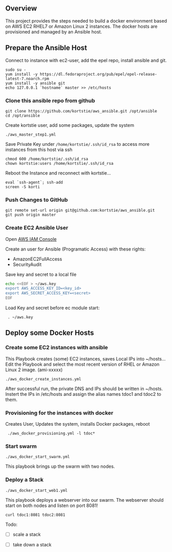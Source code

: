 ## Overview

This project provides the steps needed to build a docker environment based on AWS EC2 RHEL7 or Amazon Linux 2 instances.
The docker hosts are provisioned and managed by an Ansible host.

## Prepare the Ansible Host

Connect to instance with ec2-user, add the epel repo, install ansible and git.

    sudo su -
    yum install -y https://dl.fedoraproject.org/pub/epel/epel-release-latest-7.noarch.rpm
    yum install -y ansible git
    echo 127.0.0.1 `hostname` master >> /etc/hosts

### Clone this ansible repo from github

    git clone https://github.com/kortstie/aws_ansible.git /opt/ansible
    cd /opt/ansible

Create kortstie user, add some packages, update the system

    ./aws_master_step1.yml

Save Private Key under `/home/kortstie/.ssh/id_rsa` to access more instances from this host via ssh

    chmod 600 /home/kortstie/.ssh/id_rsa
    chown kortstie:users /home/kortstie/.ssh/id_rsa

Reboot the Instance and reconnect with kortstie...

    eval `ssh-agent`; ssh-add
    screen -S korti

### Push Changes to GitHub

    git remote set-url origin git@github.com:kortstie/aws_ansible.git
    git push origin master


### Create EC2 Ansible User

Open [AWS IAM Console](https://console.aws.amazon.com/iam/home?region=eu-central-1#)

Create an user for Ansible (Programatic Access) with these rights:
- AmazonEC2FullAccess
- SecurityAudit 

Save key and secret to a local file
```bash
echo <<EOF > ~/aws.key 
export AWS_ACCESS_KEY_ID=<key_id>
export AWS_SECRET_ACCESS_KEY=<secret>
EOF
```


Load Key and secret before ec module start: 

     . ~/aws.key

## Deploy some Docker Hosts

### Create some EC2 instances with ansible

This Playbook creates (some) EC2 instances, saves Local IPs into ~/hosts...
Edit the Playbook and select the most recent version of RHEL or Amazon Linux 2 image. (ami-xxxxx)

    ./aws_docker_create_instances.yml

After successful run, the private DNS and IPs should be written in ~/hosts.
Instert the IPs in /etc/hosts and assign the alias names tdoc1 and tdoc2 to them.
    
### Provisioning for the instances with docker

Creates User, Updates the system, installs Docker packages, reboot

     ./aws_docker_provisioning.yml -l tdoc*

### Start swarm

    ./aws_docker_start_swarm.yml

This playbook brings up the swarm with two nodes.

### Deploy a Stack

    ./aws_docker_start_web1.yml

This playbook deploys a webserver into our swarm.
The webserver should start on both nodes and listen on port 8081!

    curl tdoc1:8081 tdoc2:8081


Todo:
- [ ] scale a stack
- [ ] take down a stack
 
